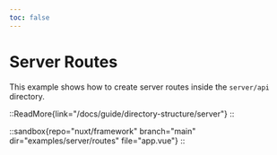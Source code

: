 ```yaml
---
toc: false
---
```


# Server Routes

This example shows how to create server routes inside the `server/api` directory.

::ReadMore{link="/docs/guide/directory-structure/server"}
::

::sandbox{repo="nuxt/framework" branch="main" dir="examples/server/routes" file="app.vue"}
::
